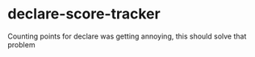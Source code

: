 # declare-score-tracker
Counting points for declare was getting annoying, this should solve that problem
